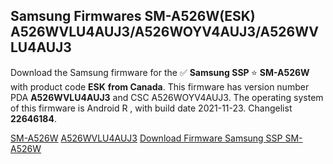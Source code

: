 <h2>Samsung Firmwares SM-A526W(ESK) A526WVLU4AUJ3/A526WOYV4AUJ3/A526WVLU4AUJ3</h2>
Download the Samsung firmware for the ✅ <strong>Samsung SSP </strong> ⭐ <strong>SM-A526W</strong> with product code <strong>ESK</strong> <strong> from Canada</strong>. This firmware has version number PDA <strong>A526WVLU4AUJ3</strong> and CSC A526WOYV4AUJ3. The operating system of this firmware is Android R , with build date 2021-11-23. Changelist <strong>22646184</strong>.


[SM-A526W](https://samfirm.shop/samsung/model/SM-A526W)
[A526WVLU4AUJ3](https://samfirm.shop/samsung/pda/A526WVLU4AUJ3)
[Download Firmware Samsung SSP SM-A526W](https://samfirm.shop/samsung/firmware/476713)
